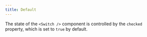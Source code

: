 ```yaml
---
title: Default
---
```


The state of the `<Switch />` component is controlled by the `checked` property, which is set to `true` by default.
